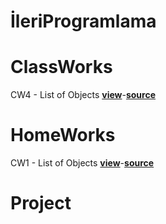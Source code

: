 # İleriProgramlama
# ClassWorks
CW4 - List of Objects <a href="https://cagriege.github.io/ileriProgramlama/ListOfObjects/ListofObjects.html"><b>view</b></a>-<a href="https://github.com/cagriege/ileriProgramlama/blob/master/ListOfObjects/ListofObjects.html"><b>source</b></a>
<br></td>




# HomeWorks
CW1 - List of Objects <a href="https://cagriege.github.io/ileriProgramlama/CW1.html"><b>view</b></a>-<a href="https://github.com/cagriege/ileriProgramlama/blob/master/CW1.html"><b>source</b></a>
<br></td>

# Project







